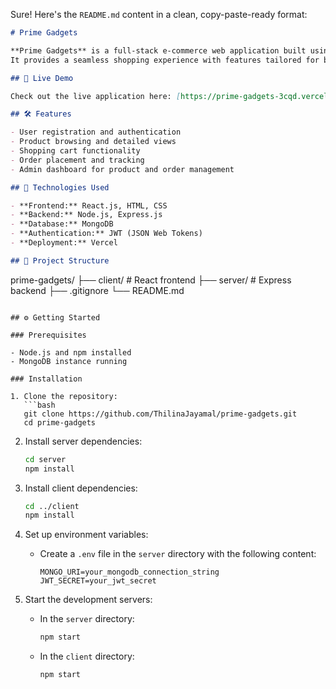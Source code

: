 Sure! Here's the `README.md` content in a clean, copy-paste-ready format:

```markdown
# Prime Gadgets

**Prime Gadgets** is a full-stack e-commerce web application built using the MERN stack (MongoDB, Express.js, React.js, Node.js).  
It provides a seamless shopping experience with features tailored for both customers and administrators.

## 🚀 Live Demo

Check out the live application here: [https://prime-gadgets-3cqd.vercel.app](https://prime-gadgets-3cqd.vercel.app)

## 🛠️ Features

- User registration and authentication
- Product browsing and detailed views
- Shopping cart functionality
- Order placement and tracking
- Admin dashboard for product and order management

## 🧰 Technologies Used

- **Frontend:** React.js, HTML, CSS
- **Backend:** Node.js, Express.js
- **Database:** MongoDB
- **Authentication:** JWT (JSON Web Tokens)
- **Deployment:** Vercel

## 📂 Project Structure

```

prime-gadgets/
├── client/          # React frontend
├── server/          # Express backend
├── .gitignore
└── README.md

````

## ⚙️ Getting Started

### Prerequisites

- Node.js and npm installed
- MongoDB instance running

### Installation

1. Clone the repository:
   ```bash
   git clone https://github.com/ThilinaJayamal/prime-gadgets.git
   cd prime-gadgets
````

2. Install server dependencies:

   ```bash
   cd server
   npm install
   ```

3. Install client dependencies:

   ```bash
   cd ../client
   npm install
   ```

4. Set up environment variables:

   * Create a `.env` file in the `server` directory with the following content:

     ```
     MONGO_URI=your_mongodb_connection_string
     JWT_SECRET=your_jwt_secret
     ```

5. Start the development servers:

   * In the `server` directory:

     ```bash
     npm start
     ```
   * In the `client` directory:

     ```bash
     npm start
     ```
```
